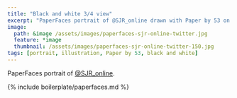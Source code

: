 ```yaml
---
title: "Black and white 3/4 view"
excerpt: "PaperFaces portrait of @SJR_online drawn with Paper by 53 on an iPad."
image: 
  path: &image /assets/images/paperfaces-sjr-online-twitter.jpg 
  feature: *image
  thumbnail: /assets/images/paperfaces-sjr-online-twitter-150.jpg
tags: [portrait, illustration, Paper by 53, black and white]
---
```


PaperFaces portrait of [@SJR_online](https://twitter.com/SJR_online).

{% include boilerplate/paperfaces.md %}

